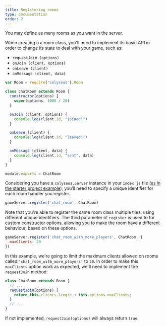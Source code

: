 ```yaml
---
title: Registering rooms
type: documentation
order: 2
---
```


You may define as many rooms as you want in the server.

When creating a a room class, you'll need to implement its basic API in order to change its state to deal with your game, such as:

- `requestJoin (options)`
- `onJoin (client, options)`
- `onLeave (client)`
- `onMessage (client, data)`

```javascript
var Room = require('colyseus').Room

class ChatRoom extends Room {
  constructor(options) {
    super(options, 1000 / 20)
  }

  onJoin (client, options) {
    console.log(client.id, "joined!")
  }

  onLeave (client) {
    console.log(client.id, "leaved!")
  }

  onMessage (client, data) {
    console.log(client.id, "sent", data)
  }
}

module.exports = ChatRoom
```

Considering you have a `colyseus.Server` instance in your `index.js` file ([as in the starter project example](https://github.com/endel/colyseus-starter)), you'll need to specify a unique identifier for each room handler you register.

```javascript
gameServer.register('chat_room', ChatRoom)
```

Note that you're able to register the same room class multiple tiles, using different unique identifiers. The third parameter of `register` is used to for custom constructor options, allowing you to make the room have a different behaviour, based on these options.

```javascript
gameServer.register('chat_room_with_more_players', ChatRoom, {
  maxClients: 20
})
```

In this example, we're going to limit the maximum clients allowed on rooms called `'chat_room_with_more_players'` to `20`. In order to make this `maxClients` option work as expected, we'll need to implement the `requestJoin` method:

```javascript
class ChatRoom extends Room {
  // ...
  requestJoin(options) {
    return this.clients.length < this.options.maxClients;
  }
  // ...
}
```

If not implemented, `requestJoin(options)` will always return `true`.
